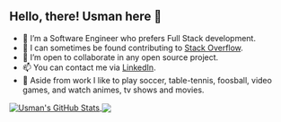 ## Hello, there! Usman here 👋

- 🔭 I’m a Software Engineer who prefers Full Stack development.
- 🌱 I can sometimes be found contributing to [Stack Overflow](https://stackoverflow.com/users/8075393/usafder).
- 👯 I’m open to collaborate in any open source project.
- 📫 You can contact me via [LinkedIn](https://www.linkedin.com/in/syed-usman-safder).
- 🎲 Aside from work I like to play soccer, table-tennis, foosball, video games, and watch animes, tv shows and movies.

<a href="https://github.com/usafder/usafder">
  <img align="center" src="https://github-readme-stats.vercel.app/api?username=usafder&show_icons=true&count_private=true&theme=tokyonight" alt="Usman's GitHub Stats" />
</a>
<a href="https://github.com/usafder/usafder">
  <img align="center" src="https://github-readme-stats.vercel.app/api/top-langs/?username=usafder&layout=compact&theme=tokyonight" />
</a>
